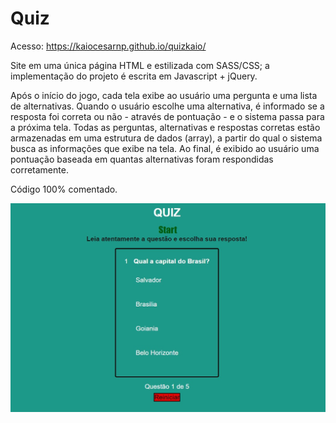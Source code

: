 # Quiz

Acesso: https://kaiocesarnp.github.io/quizkaio/

Site em uma única página HTML e estilizada com SASS/CSS; a implementação do projeto é escrita em Javascript + jQuery.

Após o início do jogo, cada tela exibe ao usuário uma pergunta e uma lista de alternativas. 
Quando o usuário escolhe uma alternativa, é informado se a resposta foi correta ou não - através de pontuação - e o sistema passa para a próxima tela.
Todas as perguntas, alternativas e respostas corretas estão armazenadas em uma estrutura de dados (array), a partir do qual o sistema busca as informações que exibe na tela.
Ao final, é exibido ao usuário uma pontuação baseada em quantas alternativas foram respondidas corretamente.

Código 100% comentado.

![Imagem da Aplicação](quiz.jpg)

